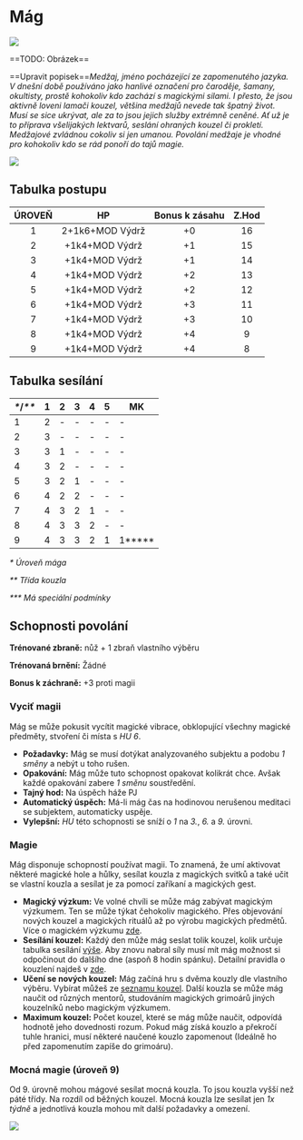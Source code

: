 # Mág

<img src="/assets/sep_line.png"/>

==TODO: Obrázek==

==Upravit popisek==*Medžaj, jméno pocházející ze zapomenutého jazyka. V dnešní době používáno jako hanlivé označení pro čaroděje, šamany, okultisty, prostě kohokoliv kdo zachází s  magickými silami. I přesto, že jsou aktivně loveni lamači kouzel, většina medžajů nevede tak špatný život. Musí se sice ukrývat, ale za to jsou jejich služby extrémně ceněné. Ať už je to příprava všelijakých lektvarů, seslání ohraných kouzel či prokletí. Medžajové zvládnou cokoliv si jen umanou. Povolání medžaje je vhodné pro kohokoliv kdo se rád ponoří do tajů magie.*

<img src="/assets/sep_line.png"/>

## Tabulka postupu

| ÚROVEŇ |       HP        | Bonus k zásahu | Z.Hod |
| :----: | :-------------: | :------------: | :---: |
|   1    | 2+1k6+MOD Výdrž |       +0       |  16   |
|   2    | +1k4+MOD Výdrž  |       +1       |  15   |
|   3    | +1k4+MOD Výdrž  |       +1       |  14   |
|   4    | +1k4+MOD Výdrž  |       +2       |  13   |
|   5    | +1k4+MOD Výdrž  |       +2       |  12   |
|   6    | +1k4+MOD Výdrž  |       +3       |  11   |
|   7    | +1k4+MOD Výdrž  |       +3       |  10   |
|   8    | +1k4+MOD Výdrž  |       +4       |   9   |
|   9    | +1k4+MOD Výdrž  |       +4       |   8   |

## Tabulka sesílání

| *\**/*\*\** | 1    | 2    | 3    | 4    | 5    | MK        |
| :---------- | ---- | ---- | ---- | ---- | ---- | --------- |
| 1           | 2    | -    | -    | -    | -    | -         |
| 2           | 3    | -    | -    | -    | -    | -         |
| 3           | 3    | 1    | -    | -    | -    | -         |
| 4           | 3    | 2    | -    | -    | -    | -         |
| 5           | 3    | 2    | 1    | -    | -    | -         |
| 6           | 4    | 2    | 2    | -    | -    | -         |
| 7           | 4    | 3    | 2    | 1    | -    | -         |
| 8           | 4    | 3    | 3    | 2    | -    | -         |
| 9           | 4    | 3    | 3    | 2    | 1    | 1*\*\*\** |

*\* Úroveň mága*

*\*\* Třída kouzla*

*\*\*\* Má speciální podmínky*

## Schopnosti povolání

**Trénované zbraně:** nůž + 1 zbraň vlastního výběru

**Trénovaná brnění:** Žádné

**Bonus k záchraně:** +3 proti magii

### Vyciť magii

Mág se může pokusit vycítit magické vibrace, obklopující všechny magické předměty, stvoření či místa s *HU 6*.

- **Požadavky:** Mág se musí dotýkat analyzovaného subjektu a podobu *1 směny* a nebýt u toho rušen.
- **Opakování:** Mág může tuto schopnost opakovat kolikrát chce. Avšak každé opakování zabere *1 směnu* soustředění.
- **Tajný hod:** Na úspěch háže PJ
- **Automatický úspěch:** Má-li mág čas na hodinovou nerušenou meditaci se subjektem, automaticky uspěje.
- **Vylepšní:** *HU* této schopnosti se sníží o *1* na *3.*, *6.* a *9.* úrovni.

### Magie

Mág disponuje schopností používat magii. To znamená, že umí aktivovat některé magické hole a hůlky, sesílat kouzla z magických svitků a také učit se vlastní kouzla a sesílat je za pomocí zaříkaní a magických gest.

- **Magický výzkum:** Ve volné chvíli se může mág zabývat magickým výzkumem. Ten se může týkat čehokoliv magického. Přes objevování nových kouzel a magických rituálů až po výrobu magických předmětů. Více o magickém výzkumu [zde](/Pravidla%20a%20procedury/Downtime/#magicky-vyzkum).
- **Sesílání kouzel:** Každý den může mág seslat tolik kouzel, kolik určuje tabulka sesílání [výše](/Starý%20svět%20%28Zasazení%29/Povolání/Mág/#tabulka-sesilani). Aby znovu nabral síly musí mít mág možnost si odpočinout do dalšího dne (aspoň 8 hodin spánku). Detailní pravidla o kouzlení najdeš v [zde](/Starý%20svět%20%28Zasazení%29/magic/).
- **Učení se nových kouzel:** Mág začíná hru s dvěma kouzly dle vlastního výběru. Vybírat můžeš ze [seznamu kouzel](/Star%C3%BD%20sv%C4%9Bt%20%28Zasazen%C3%AD%29/magic/#seznam-kouzel). Další kouzla se může mág naučit od různých mentorů, studováním magických grimoárů jiných kouzelníků nebo magickým výzkumem.
- **Maximum kouzel:** Počet kouzel, které se mág může naučit, odpovídá hodnotě jeho dovednosti rozum. Pokud mág získá kouzlo a překročí tuhle hranici, musí některé naučené kouzlo zapomenout (Ideálně ho před zapomenutím zapíše do grimoáru).

### Mocná magie (úroveň 9)

Od 9. úrovně mohou mágové sesílat mocná kouzla. To jsou kouzla vyšší než páté třídy. Na rozdíl od běžných kouzel. Mocná kouzla lze sesílat jen *1x týdně* a jednotlivá kouzla mohou mít další požadavky a omezení.

<img src="/assets/sep_line.png"/>
